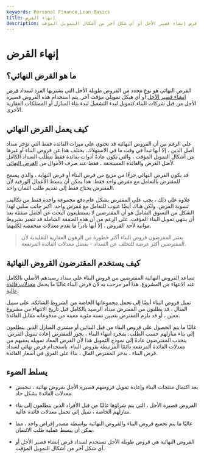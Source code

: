 ```yaml
---
keywords: Personal Finance,Loan Basics
title: إنهاء القرض
description: القرض النهائي هو قرض دائم طويل الأجل يستخدم لسداد قرض إنشاء قصير الأجل أو أي شكل آخر من أشكال التمويل المؤقت.
---
```


# إنهاء القرض
## ما هو القرض النهائي؟

القرض النهائي هو نوع محدد من القروض طويلة الأجل التي يشتريها الفرد لسداد [قرض إنشاء قصير الأجل](/construction-loan) أو أي هيكل تمويلي مؤقت آخر. يتم استخدام هذه القروض قصيرة الأجل من قبل شركات البناء كتمويل لبدء التشغيل لبدء بناء المنازل أو الممتلكات العقارية الأخرى.

## كيف يعمل القرض النهائي

على الرغم من أن القروض النهائية قد تحتوي على ميزات الفائدة فقط التي تؤخر سداد أصل الدين ، إلا أنها تبدأ في وقت ما في الاستهلاك. يختلف هذا عن قروض البناء أو غيرها من أشكال التمويل المؤقت ، والتي تكون عادةً أدوات بفائدة فقط تتطلب السداد الكامل لأصل القرض والفائدة المستحقة ، فقط عند صرف الأموال من [القرض النهائي](/loan).

قد يكون القرض النهائي جزءًا من مزيج من قرض البناء أو قرض النهاية ، والذي يسمح للمقترض بالتعامل مع مقرض واحد فقط. هذا يمكن أن يبسط الأعمال الورقية لأن المقترض يحتاج فقط إلى تقديم طلب ائتمان واحد.

علاوة على ذلك ، يجب على المقترض بشكل عام دفع مجموعة واحدة فقط من تكاليف تسوية القرض. ولكن هناك أيضًا عيوب للتعامل مع مُقرض واحد. أكبر جانب سلبي لهذا الشكل من التسوق الشامل هو أن المقترضين لا يستطيعون البحث عن أفضل صفقة بعد أن ينتهي تمويل البناء المؤقت. على الرغم من أن هذه الصفقة الشاملة قد تتميز بشروط مواتية لأحد القروض ، إلا أنها نادراً ما تقدم معدلات منخفضة لكليهما.

> يعتبر المقرضون قروض البناء أكثر خطورة من الرهون العقارية التقليدية لأن المقترضين أكثر عرضة للتخلف عن السداد - بفضل معدلات الفائدة المرتفعة.

>

## كيف يستخدم المقترضون القروض النهائية

تساعد القروض النهائية المقترضين من قروض البناء على سداد رصيدهم الأصلي بالكامل عند الانتهاء من المشروع. هذا أمر مرحب به لأن قرض البناء غالبًا ما يحمل [معدلات فائدة عالية](/interestrate).

تميل قروض البناء أيضًا إلى تحمل مجموعاتها الخاصة من الشروط الشائكة. على سبيل المثال ، قد يطلبون من المقترض سداد الرصيد بالكامل قبل تاريخ الانتهاء من مشروع معين ، أو قد يلزم المقترض بتعيين نسبة مئوية معينة من مدفوعاته مقابل الفائدة.

غالبًا ما يتم الحصول على قروض البناء من قبل البنائين أو مشتري المنازل الذين يتطلعون إلى بناء منازلهم حسب الطلب. بمجرد انتهاء البناء ، يجوز للمقترض إعادة تمويل القرض. ينجذب المقترضون عادةً إلى نموذج التمويل هذا لأن القرض المعاد تمويله يعفيهم من معدلات الفائدة المرتفعة دائمًا المرتبطة بقروض البناء. باستخدام قرض نهائي لسداد قرض البناء ، يدخر المقترض المال ، بناءً على الفرق في أسعار الفائدة.

## يسلط الضوء

- بعد اكتمال منتجات البناء وإعادة تمويل قروضهم قصيرة الأجل بقروض نهائية ، تنخفض معدلات الفائدة بشكل حاد.

- القروض قصيرة الأجل ، التي يتم شراؤها غالبًا من قبل الأفراد الذين يتطلعون إلى بناء منازلهم الخاصة ، تميل إلى تحمل معدلات فائدة عالية.

- غالبًا ما يتم تجميع قروض البناء والقروض النهائية بواسطة مصدر إقراض واحد ، مما يمكن أن يبسط عملية طلب الائتمان.

- القروض النهائية هي قروض طويلة الأجل تستخدم لسداد قرض إنشاء قصير الأجل أو أي شكل آخر من أشكال التمويل المؤقت.


